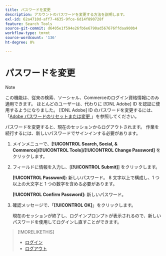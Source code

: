 ```yaml
---
title: パスワードを変更
description: アカウントのパスワードを変更する方法を説明します。
exl-id: 62a4710d-aff7-4635-9fce-6d14f890728f
feature: Search Tools
source-git-commit: d6405e1f594e26fb6e6790ad567676ffdaa900b4
workflow-type: tm+mt
source-wordcount: '136'
ht-degree: 0%

---
```


# パスワードを変更

<!-- Replace this with just a link to the DX page once we remove the legacy option? -->

>[!NOTE]
>
>この機能は、従来の検索、ソーシャル、Commerceのログイン資格情報にのみ適用できます。 ほとんどのユーザーは、代わりに [!DNL Adobe] ID を認証に使用するようになりました。 [!DNL Adobe] ID のパスワードを変更するには、「[Adobe パスワードのリセットまたは変更 ](https://helpx.adobe.com/jp/manage-account/using/change-or-reset-password.html)」を参照してください。

パスワードを変更すると、現在のセッションからログアウトされます。 作業を続行するには、新しいパスワードでサインインする必要があります。

1. メインメニューで、**[!UICONTROL Search, Social, & Commerce]/[!UICONTROL Tools]/[!UICONTROL Change Password]** をクリックします。

1. フィールドに情報を入力し、[**[!UICONTROL Submit]**] をクリックします。

   **[!UICONTROL Password]:** 新しいパスワード。 8 文字以上で構成し、1 つ以上の大文字と 1 つの数字を含める必要があります。

   **[!UICONTROL Confirm Password]:** 新しいパスワード。

1. 確認メッセージで、「**[!UICONTROL OK]**」をクリックします。

   現在のセッションが終了し、ログインプロンプトが表示されるので、新しいパスワードを使用してログインし直すことができます。

>[!MORELIKETHIS]
>
>* [ ログイン ](/help/search-social-commerce/getting-started/sign-in.md)
>* [ ログアウト ](/help/search-social-commerce/getting-started/sign-out.md)
